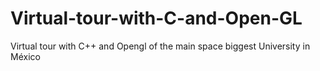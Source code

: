 # Virtual-tour-with-C-and-Open-GL
Virtual tour with C++ and Opengl of the main space biggest University in México
